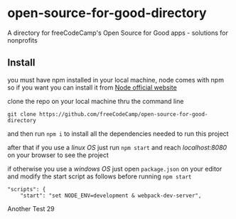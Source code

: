# open-source-for-good-directory
A directory for freeCodeCamp's Open Source for Good apps - solutions for nonprofits

## Install

you must have npm installed in your local machine, node comes with npm so if you want you can install it from [Node official website](https://nodejs.org/en/)

clone the repo on your local machine thru the command line

`git clone https://github.com/freeCodeCamp/open-source-for-good-directory`

and then run `npm i` to install all the dependencies needed to run this project

after that if you use a *linux OS* just run `npm start` and reach _localhost:8080_ on your browser to see the project

if otherwise you use a *windows OS* just open `package.json` on your editor and modify the start script as follows before running `npm start`

```
"scripts": {
    "start": "set NODE_ENV=development & webpack-dev-server",
```
 
Another Test 29
